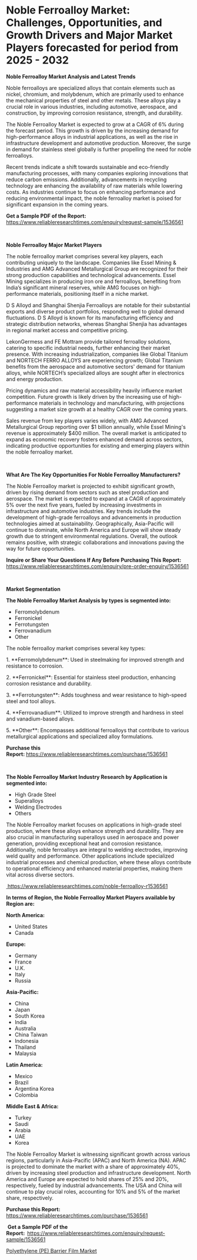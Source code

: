 <p><h1>Noble Ferroalloy Market: Challenges, Opportunities, and Growth Drivers and Major Market Players forecasted for period from 2025 - 2032</h1></p><p><strong>Noble Ferroalloy Market Analysis and Latest Trends</strong></p>
<p><p>Noble ferroalloys are specialized alloys that contain elements such as nickel, chromium, and molybdenum, which are primarily used to enhance the mechanical properties of steel and other metals. These alloys play a crucial role in various industries, including automotive, aerospace, and construction, by improving corrosion resistance, strength, and durability.</p><p>The Noble Ferroalloy Market is expected to grow at a CAGR of 6% during the forecast period. This growth is driven by the increasing demand for high-performance alloys in industrial applications, as well as the rise in infrastructure development and automotive production. Moreover, the surge in demand for stainless steel globally is further propelling the need for noble ferroalloys.</p><p>Recent trends indicate a shift towards sustainable and eco-friendly manufacturing processes, with many companies exploring innovations that reduce carbon emissions. Additionally, advancements in recycling technology are enhancing the availability of raw materials while lowering costs. As industries continue to focus on enhancing performance and reducing environmental impact, the noble ferroalloy market is poised for significant expansion in the coming years.</p></p>
<p><strong>Get a Sample PDF of the Report:&nbsp;</strong> <a href="https://www.reliableresearchtimes.com/enquiry/request-sample/1536561?utm_campaign=2007&utm_medium=2&utm_source=Github&utm_content=ia&utm_term=02022025&utm_id=noble-ferroalloy">https://www.reliableresearchtimes.com/enquiry/request-sample/1536561</a></p>
<p>&nbsp;</p>
<p><strong>Noble Ferroalloy Major Market Players</strong></p>
<p><p>The noble ferroalloy market comprises several key players, each contributing uniquely to the landscape. Companies like Essel Mining & Industries and AMG Advanced Metallurgical Group are recognized for their strong production capabilities and technological advancements. Essel Mining specializes in producing iron ore and ferroalloys, benefiting from India’s significant mineral reserves, while AMG focuses on high-performance materials, positioning itself in a niche market.</p><p>D S Alloyd and Shanghai Shenjia Ferroalloys are notable for their substantial exports and diverse product portfolios, responding well to global demand fluctuations. D S Alloyd is known for its manufacturing efficiency and strategic distribution networks, whereas Shanghai Shenjia has advantages in regional market access and competitive pricing. </p><p>LekonGermess and FE Mottram provide tailored ferroalloy solutions, catering to specific industrial needs, further enhancing their market presence. With increasing industrialization, companies like Global Titanium and NORTECH FERRO ALLOYS are experiencing growth; Global Titanium benefits from the aerospace and automotive sectors' demand for titanium alloys, while NORTECH’s specialized alloys are sought after in electronics and energy production.</p><p>Pricing dynamics and raw material accessibility heavily influence market competition. Future growth is likely driven by the increasing use of high-performance materials in technology and manufacturing, with projections suggesting a market size growth at a healthy CAGR over the coming years.</p><p>Sales revenue from key players varies widely, with AMG Advanced Metallurgical Group reporting over $1 billion annually, while Essel Mining's revenue is approximately $400 million. The overall market is anticipated to expand as economic recovery fosters enhanced demand across sectors, indicating productive opportunities for existing and emerging players within the noble ferroalloy market.</p></p>
<p>&nbsp;</p>
<p><strong>What Are The Key Opportunities For Noble Ferroalloy Manufacturers?</strong></p>
<p><p>The Noble Ferroalloy market is projected to exhibit significant growth, driven by rising demand from sectors such as steel production and aerospace. The market is expected to expand at a CAGR of approximately 5% over the next five years, fueled by increasing investments in infrastructure and automotive industries. Key trends include the development of high-grade ferroalloys and advancements in production technologies aimed at sustainability. Geographically, Asia-Pacific will continue to dominate, while North America and Europe will show steady growth due to stringent environmental regulations. Overall, the outlook remains positive, with strategic collaborations and innovations paving the way for future opportunities.</p></p>
<p><strong>Inquire or Share Your Questions If Any Before Purchasing This Report:</strong> <a href="https://www.reliableresearchtimes.com/enquiry/pre-order-enquiry/1536561?utm_campaign=2007&utm_medium=2&utm_source=Github&utm_content=ia&utm_term=02022025&utm_id=noble-ferroalloy">https://www.reliableresearchtimes.com/enquiry/pre-order-enquiry/1536561</a></p>
<p>&nbsp;</p>
<p><strong>Market Segmentation</strong></p>
<p><strong>The Noble Ferroalloy Market Analysis by types is segmented into:</strong></p>
<p><ul><li>Ferromolybdenum</li><li>Ferronickel</li><li>Ferrotungsten</li><li>Ferrovanadium</li><li>Other</li></ul></p>
<p><p>The noble ferroalloy market comprises several key types:</p><p>1. **Ferromolybdenum**: Used in steelmaking for improved strength and resistance to corrosion.</p><p>2. **Ferronickel**: Essential for stainless steel production, enhancing corrosion resistance and durability.</p><p>3. **Ferrotungsten**: Adds toughness and wear resistance to high-speed steel and tool alloys.</p><p>4. **Ferrovanadium**: Utilized to improve strength and hardness in steel and vanadium-based alloys.</p><p>5. **Other**: Encompasses additional ferroalloys that contribute to various metallurgical applications and specialized alloy formulations.</p></p>
<p><strong>Purchase this Report:&nbsp;</strong><a href="https://www.reliableresearchtimes.com/purchase/1536561?utm_campaign=2007&utm_medium=2&utm_source=Github&utm_content=ia&utm_term=02022025&utm_id=noble-ferroalloy">https://www.reliableresearchtimes.com/purchase/1536561</a></p>
<p>&nbsp;</p>
<p><strong>The Noble Ferroalloy Market Industry Research by Application is segmented into:</strong></p>
<p><ul><li>High Grade Steel</li><li>Superalloys</li><li>Welding Electrodes</li><li>Others</li></ul></p>
<p><p>The Noble Ferroalloy market focuses on applications in high-grade steel production, where these alloys enhance strength and durability. They are also crucial in manufacturing superalloys used in aerospace and power generation, providing exceptional heat and corrosion resistance. Additionally, noble ferroalloys are integral to welding electrodes, improving weld quality and performance. Other applications include specialized industrial processes and chemical production, where these alloys contribute to operational efficiency and enhanced material properties, making them vital across diverse sectors.</p></p>
<p><a href="https://www.reliableresearchtimes.com/noble-ferroalloy-r1536561?utm_campaign=2007&utm_medium=2&utm_source=Github&utm_content=ia&utm_term=02022025&utm_id=noble-ferroalloy">&nbsp;https://www.reliableresearchtimes.com/noble-ferroalloy-r1536561</a></p>
<p><strong>In terms of Region, the Noble Ferroalloy Market Players available by Region are:</strong></p>
<p>
    <p> <strong> North America: </strong>
        <ul>
            <li>United States</li>
            <li>Canada</li>
        </ul>
        </p> 
    <p> <strong> Europe: </strong>
        <ul>
            <li>Germany</li>
            <li>France</li>
            <li>U.K.</li>
            <li>Italy</li>
            <li>Russia</li>
        </ul>
        </p> 
    <p> <strong> Asia-Pacific: </strong>
        <ul>
            <li>China</li>
            <li>Japan</li>
            <li>South Korea</li>
            <li>India</li>
            <li>Australia</li>
            <li>China Taiwan</li>
            <li>Indonesia</li>
            <li>Thailand</li>
            <li>Malaysia</li>
        </ul>
        </p> 
    <p> <strong> Latin America: </strong>
        <ul>
            <li>Mexico</li>
            <li>Brazil</li>
            <li>Argentina Korea</li>
            <li>Colombia</li>
        </ul>
        </p> 
    <p> <strong> Middle East & Africa: </strong>
        <ul>
            <li>Turkey</li>
            <li>Saudi</li>
            <li>Arabia</li>
            <li>UAE</li>
            <li>Korea</li>
        </ul>
    </p>
    </p>
<p><p>The Noble Ferroalloy Market is witnessing significant growth across various regions, particularly in Asia-Pacific (APAC) and North America (NA). APAC is projected to dominate the market with a share of approximately 40%, driven by increasing steel production and infrastructure development. North America and Europe are expected to hold shares of 25% and 20%, respectively, fueled by industrial advancements. The USA and China will continue to play crucial roles, accounting for 10% and 5% of the market share, respectively.</p></p>
<p><strong>Purchase this Report: </strong><a href="https://www.reliableresearchtimes.com/purchase/1536561?utm_campaign=2007&utm_medium=2&utm_source=Github&utm_content=ia&utm_term=02022025&utm_id=noble-ferroalloy">https://www.reliableresearchtimes.com/purchase/1536561</a></p>
<p>&nbsp;<strong>Get a Sample PDF of the Report:&nbsp;&nbsp;</strong><a href="https://www.reliableresearchtimes.com/enquiry/request-sample/1536561?utm_campaign=2007&utm_medium=2&utm_source=Github&utm_content=ia&utm_term=02022025&utm_id=noble-ferroalloy">https://www.reliableresearchtimes.com/enquiry/request-sample/1536561</a></p>
<p><strong></strong></p>
<p><p><a href="https://github.com/angelajermaine/Market-Research-Report-List-5/blob/main/polyethylene-pe-barrier-film-market.md?utm_campaign=2007&utm_medium=2&utm_source=Github&utm_content=ia&utm_term=02022025&utm_id=noble-ferroalloy">Polyethylene (PE) Barrier Film Market</a></p></p>